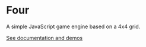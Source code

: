 # Four

A simple JavaScript game engine based on a 4x4 grid.

[See documentation and demos](https://hashbangcode.github.io/four/)
